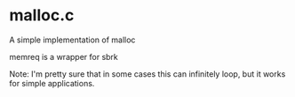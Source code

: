 # malloc.c
A simple implementation of malloc

memreq is a wrapper for sbrk


Note: I'm pretty sure that in some cases this can infinitely loop, but it works for simple applications. 
